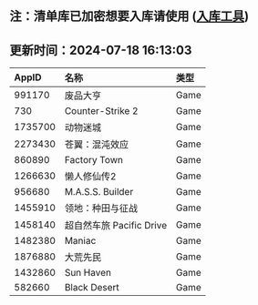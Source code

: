 ## 注：清单库已加密想要入库请使用 ([入库工具](https://github.com/BlankTMing/ManifestAutoUpdate/releases))

## 更新时间：2024-07-18 16:13:03
| AppID | 名称 | 类型  |
| :-------------------- | :----------------------------- | :----------- |
| 991170 | 废品大亨| Game |
| 730 | Counter-Strike 2| Game |
| 1735700 | 动物迷城| Game |
| 2273430 | 苍翼：混沌效应| Game |
| 860890 | Factory Town| Game |
| 1266630 | 懒人修仙传2| Game |
| 956680 | M.A.S.S. Builder| Game |
| 1455910 | 领地：种田与征战| Game |
| 1458140 | 超自然车旅 Pacific Drive| Game |
| 1482380 | Maniac| Game |
| 1876880 | 大荒先民| Game |
| 1432860 | Sun Haven| Game |
| 582660 | Black Desert| Game |
